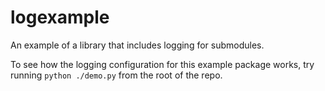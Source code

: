 # logexample

An example of a library that includes logging for submodules.

To see how the logging configuration for this example package works, try running
`python ./demo.py` from the root of the repo.
